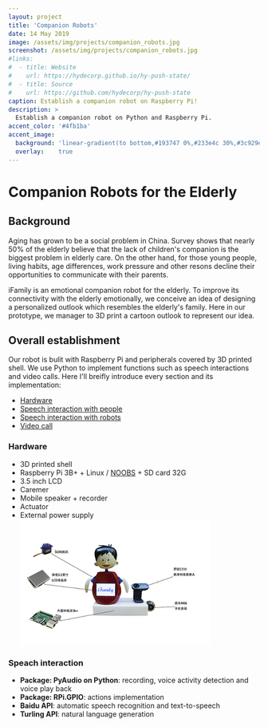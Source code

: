 ```yaml
---
layout: project
title: 'Companion Robots'
date: 14 May 2019
image: /assets/img/projects/companion_robots.jpg
screenshot: /assets/img/projects/companion_robots.jpg
#links:
#  - title: Website
#    url: https://hydecorp.github.io/hy-push-state/
#  - title: Source
#    url: https://github.com/hydecorp/hy-push-state
caption: Establish a companion robot on Raspberry Pi!
description: >
  Establish a companion robot on Python and Raspberry Pi.
accent_color: '#4fb1ba'
accent_image:
  background: 'linear-gradient(to bottom,#193747 0%,#233e4c 30%,#3c929e 50%,#d5d5d4 70%,#cdccc8 100%)'
  overlay:    true
---
```


# Companion Robots for the Elderly

## Background
Aging has grown to be a social problem in China. Survey shows that nearly 50% of the elderly believe that the lack of children's companion is the biggest problem in elderly care. On the other hand, for those young people, living habits, age differences, work pressure and other resons decline their opportunities to communicate with their parents.

iFamily is an emotional companion robot for the elderly. To improve its connectivity with the elderly emotionally, we conceive an idea of designing a personalized outlook which resembles the elderly's family. Here in our prototype, we manager to 3D print a cartoon outlook to represent our idea.

## Overall establishment
Our robot is bulit with Raspberry Pi and peripherals covered by 3D printed shell. We use Python to implement functions such as speech interactions and video calls. Here I'll breifly introduce every section and its implementation:
* <a href="#hardware">Hardware</a>  
* <a href="#speech interaction with people">Speech interaction with people</a>  
* <a href="#speech interaction with robots">Speech interaction with robots</a>  
* <a href="#video call">Video call</a>  

### Hardware
* 3D printed shell
* Raspberry Pi 3B+ + Linux / <a href="https://www.raspberrypi.org/downloads/">NOOBS</a> + SD card 32G
* 3.5 inch LCD
* Caremer
* Mobile speaker + recorder
* Actuator
* External power supply
![hardware](/assets/img/projects/components.png)

### Speach interaction
* **Package: PyAudio on Python**: recording, voice activity detection and voice play back
* **Package: RPi.GPIO**: actions implementation
* **Baidu API**: automatic speech recognition and text-to-speech
* **Turling API**: natural language generation

